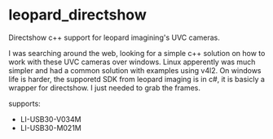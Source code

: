 # leopard_directshow
Directshow c++ support for leopard imagining's UVC cameras.

I was searching around the web, looking for a simple c++ solution on how to work with these UVC cameras over windows. Linux apperently was much simpler and had a common solution with examples using v4l2. On windows life is harder, the supporetd SDK from leopard imaging is in c#, it is basicly a wrapper for directshow.  I just needed to grab the frames.

supports:
- LI-USB30-V034M
- LI-USB30-M021M
